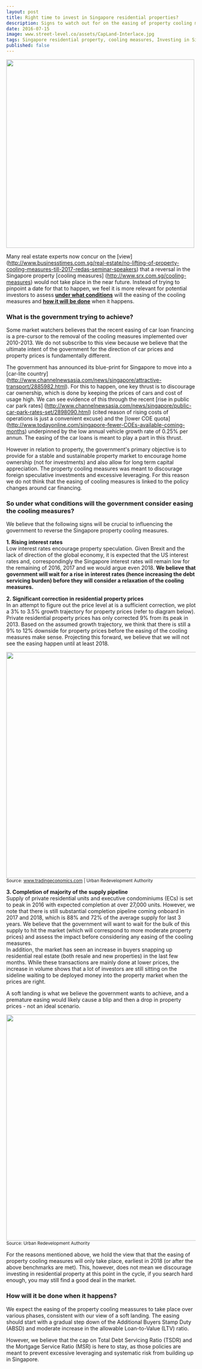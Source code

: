 ```yaml
---
layout: post
title: Right time to invest in Singapore residential properties?
description: Signs to watch out for on the easing of property cooling measures
date: 2016-07-15
image: www.street-level.co/assets/CapLand-Interlace.jpg
tags: Singapore residential property, cooling measures, Investing in Singapore property
published: false
---
```

<img src="http://www.street-level.co/assets/CapLand-Interlace.jpg" width="500px"><br>

Many real estate experts now concur on the [view] (http://www.businesstimes.com.sg/real-estate/no-lifting-of-property-cooling-measures-till-2017-redas-seminar-speakers) that a reversal in the Singapore property [cooling measures] (http://www.srx.com.sg/cooling-measures) would not take place in the near future.  Instead of trying to pinpoint a date for that to happen, we feel it is more relevant for potential investors to assess **<u>under what conditions</u>** will the easing of the cooling measures and **<u>how it will be done</u>** when it happens. <!--more-->

### What is the government trying to achieve?
Some market watchers believes that the recent easing of car loan financing is a pre-cursor to the removal of the cooling measures implemented over 2010-2013.  We do not subscribe to this view because we believe that the ultimate intent of the government for the direction of car prices and property prices is fundamentally different.  

The government has announced its blue-print for Singapore to move into a [car-lite country] (http://www.channelnewsasia.com/news/singapore/attractive-transport/2885982.html).  For this to happen, one key thrust is to discourage car ownership, which is done by keeping the prices of cars and cost of usage high.  We can see evidence of this through the recent [rise in public car park rates] (http://www.channelnewsasia.com/news/singapore/public-car-park-rates-set/2898090.html) (cited reason of rising costs of operations  is just a convenient excuse) and the [lower COE quota] (http://www.todayonline.com/singapore-fewer-COEs-available-coming-months) underpinned by the low annual vehicle growth rate of 0.25% per annun.  The easing of the car loans is meant to play a part in this thrust.

However in relation to property, the government's primary objective is to provide for a stable and sustainable property market to encourage home ownership (not for investments) and also allow for long term capital appreciation.  The property cooling measures was meant to discourage foreign speculative investments and excessive leveraging.  For this reason we do not think that the easing of cooling measures is linked to the policy changes around car financing.

### So under what conditions will the government consider easing the cooling measures?

We believe that the following signs will be crucial to influencing the government to reverse the Singapore property cooling measures.

**1. Rising interest rates**<br>
Low interest rates encourage property speculation.  Given Brexit and the lack of direction of the global economy, it is expected that the US interest rates and, correspondingly the Singapore interest rates will remain low for the remaining of 2016, 2017 and we would argue even 2018.  **We believe that government will wait for a rise in interest rates (hence increasing the debt servicing burden) before they will consider a relaxation of the cooling measures.**

**2. Significant correction in residential property prices**<br>
In an attempt to figure out the price level at is a sufficient correction, we plot a 3% to 3.5% growth trajectory for property prices (refer to diagram below). Private residential property prices has only corrected 9% from its peak in 2013.  Based on the assumed growth trajectory, we think that there is still a 9% to 12% downside for property prices before the easing of the cooling measures make sense.  Projecting this forward, we believe that we will not see the easing happen until at least 2018.

<img src="http://www.street-level.co/assets/Sg-prop-index-Jul16.png" width="600px"><br>
<sup>Source: www.tradingeconomics.com | Urban Redevelopment Authority</sup>

**3. Completion of majority of the supply pipeline**<br>
Supply of private residential units and executive condominiums (ECs) is set to peak in 2016 with expected completion at over 27,000 units.  However, we note that there is still substantial completion pipeline coming onboard in 2017 and 2018, which is 88% and 72% of the average supply for last 3 years.  We believe that the government will want to wait for the bulk of this supply to hit the market (which will correspond to more moderate property prices) and assess the impact before considering any easing of the cooling measures.  
In addition, the market has seen an increase in buyers snapping up residential real estate (both resale and new properties) in the last few months.  While these transactions are mainly done at lower prices, the increase in volume shows that a lot of investors are still sitting on the sideline waiting to be deployed money into the property market when the prices are right. 

A soft landing is what we believe the government wants to achieve, and a premature easing would likely cause a blip and then a drop in property prices - not an ideal scenario.

<img src="http://www.street-level.co/assets/Sg-prop-pipeline-Jul16.png" width="600px"><br>
<sup>Source: Urban Redevelopment Authority</sup>

For the reasons mentioned above, we hold the view that that the easing of property cooling measures will only take place, earliest in 2018 (or after the above benchmarks are met). This, however, does not mean we discourage investing in residential property at this point in the cycle, if you search hard enough, you may still find a good deal in the market.

### How will it be done when it happens?
We expect the easing of the property cooling meassures to take place over various phases, consistent with our view of a soft landing. The easing should start with a gradual step down of the Additional Buyers Stamp Duty (ABSD) and moderate increase in the allowable Loan-to-Value (LTV) ratio. 

However, we believe that the cap on Total Debt Servicing Ratio (TSDR) and the Mortgage Service Ratio (MSR) is here to stay, as those policies are meant to prevent excessive leveraging and systematic risk from building up in Singapore.  



